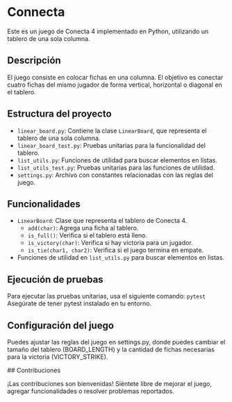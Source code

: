 # Connecta

Este es un juego de Conecta 4 implementado en Python, utilizando un tablero de una sola columna.

## Descripción

El juego consiste en colocar fichas en una columna. El objetivo es conectar cuatro fichas del mismo jugador de forma vertical, horizontal o diagonal en el tablero.

## Estructura del proyecto

- `linear_board.py`: Contiene la clase `LinearBoard`, que representa el tablero de una sola columna.
- `linear_board_test.py`: Pruebas unitarias para la funcionalidad del tablero.
- `list_utils.py`: Funciones de utilidad para buscar elementos en listas.
- `list_utils_test.py`: Pruebas unitarias para las funciones de utilidad.
- `settings.py`: Archivo con constantes relacionadas con las reglas del juego.

## Funcionalidades

- `LinearBoard`: Clase que representa el tablero de Conecta 4.
  - `add(char)`: Agrega una ficha al tablero.
  - `is_full()`: Verifica si el tablero está lleno.
  - `is_victory(char)`: Verifica si hay victoria para un jugador.
  - `is_tie(char1, char2)`: Verifica si el juego termina en empate.
- Funciones de utilidad en `list_utils.py` para buscar elementos en listas.

## Ejecución de pruebas

Para ejecutar las pruebas unitarias, usa el siguiente comando:
``pytest``
Asegúrate de tener pytest instalado en tu entorno.

## Configuración del juego

Puedes ajustar las reglas del juego en settings.py, donde puedes cambiar el tamaño del tablero (BOARD_LENGTH) y la cantidad de fichas necesarias para la victoria (VICTORY_STRIKE).

## Contribuciones

¡Las contribuciones son bienvenidas! Siéntete libre de mejorar el juego, agregar funcionalidades o resolver problemas reportados.
